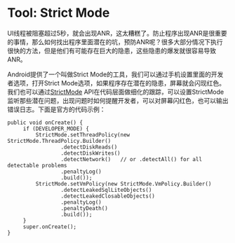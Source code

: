 # Tool: Strict Mode

UI线程被阻塞超过5秒，就会出现ANR，这太糟糕了。防止程序出现ANR是很重要的事情，那么如何找出程序里面潜在的坑，预防ANR呢？很多大部分情况下执行很快的方法，但是他们有可能存在巨大的隐患，这些隐患的爆发就很容易导致ANR。

Android提供了一个叫做Strict Mode的工具，我们可以通过手机设置里面的开发者选项，打开Strict Mode选项，如果程序存在潜在的隐患，屏幕就会闪现红色。我们也可以通过[StrictMode](http://developer.android.com/reference/android/os/StrictMode.html) API在代码层面做细化的跟踪，可以设置StrictMode监听那些潜在问题，出现问题时如何提醒开发者，可以对屏幕闪红色，也可以输出错误日志。下面是官方的代码示例：

```
public void onCreate() {
     if (DEVELOPER_MODE) {
         StrictMode.setThreadPolicy(new StrictMode.ThreadPolicy.Builder()
                 .detectDiskReads()
                 .detectDiskWrites()
                 .detectNetwork()   // or .detectAll() for all detectable problems
                 .penaltyLog()
                 .build());
         StrictMode.setVmPolicy(new StrictMode.VmPolicy.Builder()
                 .detectLeakedSqlLiteObjects()
                 .detectLeakedClosableObjects()
                 .penaltyLog()
                 .penaltyDeath()
                 .build());
     }
     super.onCreate();
}
```